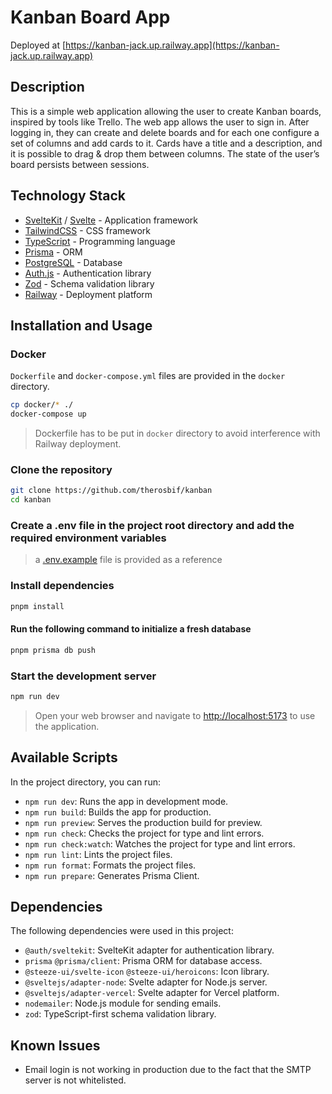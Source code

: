 # Kanban Board App

Deployed at [https://kanban-jack.up.railway.app](https://kanban-jack.up.railway.app)

## Description

This is a simple web application allowing the user to create Kanban boards, inspired by tools like Trello. The web app allows the user to sign in. After logging in, they can create and delete boards and for each one configure a set of columns and add cards to it. Cards have a title and a description, and it is possible to drag & drop them between columns. The state of the user’s board persists between sessions.

## Technology Stack

- [SvelteKit](https://kit.svelte.dev/) / [Svelte](https://svelte.dev/) - Application framework
- [TailwindCSS](https://tailwindcss.com/) - CSS framework
- [TypeScript](https://www.typescriptlang.org/) - Programming language
- [Prisma](https://www.prisma.io/) - ORM
- [PostgreSQL](https://www.postgresql.org/) - Database
- [Auth.js](https://authjs.dev/) - Authentication library
- [Zod](https://zod.dev) - Schema validation library
- [Railway](https://railway.app/) - Deployment platform

## Installation and Usage

### Docker

`Dockerfile` and `docker-compose.yml` files are provided in the `docker` directory.

```bash
cp docker/* ./
docker-compose up
```

> Dockerfile has to be put in `docker` directory to avoid interference with Railway deployment.

### Clone the repository

```bash
git clone https://github.com/therosbif/kanban
cd kanban
```

### Create a .env file in the project root directory and add the required environment variables

> a [.env.example](./.env.example) file is provided as a reference

### Install dependencies

```bash
pnpm install
```

#### Run the following command to initialize a fresh database

```bash
pnpm prisma db push
```

### Start the development server

```bash
npm run dev
```

> Open your web browser and navigate to [http://localhost:5173](http://localhost:5173) to use the application.

## Available Scripts

In the project directory, you can run:

- `npm run dev`: Runs the app in development mode.
- `npm run build`: Builds the app for production.
- `npm run preview`: Serves the production build for preview.
- `npm run check`: Checks the project for type and lint errors.
- `npm run check:watch`: Watches the project for type and lint errors.
- `npm run lint`: Lints the project files.
- `npm run format`: Formats the project files.
- `npm run prepare`: Generates Prisma Client.

## Dependencies

The following dependencies were used in this project:

- `@auth/sveltekit`: SvelteKit adapter for authentication library.
- `prisma` `@prisma/client`: Prisma ORM for database access.
- `@steeze-ui/svelte-icon` `@steeze-ui/heroicons`: Icon library.
- `@sveltejs/adapter-node`: Svelte adapter for Node.js server.
- `@sveltejs/adapter-vercel`: Svelte adapter for Vercel platform.
- `nodemailer`: Node.js module for sending emails.
- `zod`: TypeScript-first schema validation library.

## Known Issues

- Email login is not working in production due to the fact that the SMTP server is not whitelisted.
